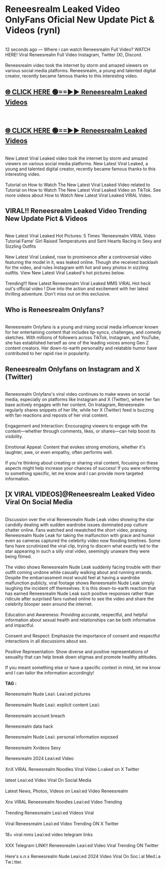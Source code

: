 # Reneesrealm Leaked Video OnlyFans Oficial New Update Pict & Videos (rynl)
<br>
12 seconds ago — Where i can watch Reneesrealm Full Video? WATCH HERE! Viral Reneesrealm Full Video Instagram, Twitter (X), Discord.
<br><br>
Reneesrealm video took the internet by storm and amazed viewers on various social media platforms. Reneesrealm, a young and talented digital creator, recently became famous thanks to this interesting video.
<br>
<h2><a href="https://play.trustnlinepharmacy.us?title=Reneesrealm">🌐 CLICK HERE 🟢==►► Reneesrealm Leaked Videos</a></h2>
<br>
<h2><a href="https://play.trustnlinepharmacy.us?title=Reneesrealm">🌐 CLICK HERE 🟢==►► Reneesrealm Leaked Videos</a></h2>
<br>
New Latest Viral Leaked video took the internet by storm and amazed viewers on various social media platforms. New Latest Viral Leaked, a young and talented digital creator, recently became famous thanks to this interesting video.
<br><br>
Tutorial on How to Watch The New Latest Viral Leaked Video related to Tutorial on How to Watch The New Latest Viral Leaked Video on TikTok. See more videos about How to Watch New Latest Viral Leaked VIRAL Video.
<br>
<h2>VIRAL!! Reneesrealm Leaked Video Trending New Update Pict & Videos</h2>
<br>
New Latest Viral Leaked Hot Pictures: 5 Times 'Reneesrealm VIRAL Video Tutorial Fame' Girl Raised Temperatures and Sent Hearts Racing in Sexy and Sizzling Outfits
<br><br>
New Latest Viral Leaked, rose to prominence after a controversial video featuring the model in it, was leaked online. Though she received backlash for the video, and rules Instagram with hot and sexy photos in sizzling outfits. View New Latest Viral Leaked's hot pictures below.
<br><br>
Trending!!! New Latest Reneesrealm Viral Leaked MMS VIRAL Hot heck out's official video ! Dive into the action and excitement with her latest thrilling adventure. Don't miss out on this exclusive.
<br>
<h2>Who is Reneesrealm Onlyfans?</h2>
<br>
Reneesrealm Onlyfans is a young and rising social media influencer known for her entertaining content that includes lip-syncs, challenges, and comedy sketches. With millions of followers across TikTok, Instagram, and YouTube, she has established herself as one of the leading voices among Gen Z content creators. Her down-to-earth personality and relatable humor have contributed to her rapid rise in popularity.
<br>
<h2>Reneesrealm Onlyfans on Instagram and X (Twitter)</h2>
<br>
Reneesrealm Onlyfans's viral video continues to make waves on social media, especially on platforms like Instagram and X (Twitter), where her fan base actively engages with her content. On Instagram, Reneesrealm regularly shares snippets of her life, while her X (Twitter) feed is buzzing with fan reactions and reposts of her viral content.
<br><br>
Engagement and Interaction: Encouraging viewers to engage with the content—whether through comments, likes, or shares—can help boost its visibility.
<br><br>
Emotional Appeal: Content that evokes strong emotions, whether it's laughter, awe, or even empathy, often performs well.
<br><br>
If you're thinking about creating or sharing viral content, focusing on these aspects might help increase your chances of success! If you were referring to something specific, let me know and I can provide more targeted information.
<br>
<h2>[X VIRAL VIDEOS]@Reneesrealm Leaked Video Viral On Social Media</h2>
<br>
Discussion over the viral Reneesrealm Nude Leak video showing the star candidly dealing with sudden wardrobe issues dominated pop culture chatter online. Fans watched and rewatched the short video, praising Reneesrealm Nude Leak for taking the malfunction with grace and humor even as cameras captured the celebrity video now flooding timelines. Some fans have scrutinized the viral clip, trying to discern what exactly led to the star appearing in such a silly viral video, seemingly unaware they were being filmed.
<br><br>
The video shows Reneesrealm Nude Leak suddenly facing trouble with their outfit coming undone while casually walking about and running errands. Despite the embarrassment most would feel at having a wardrobe malfunction publicly, viral footage shows Reneesrealm Nude Leak simply laughing the incident off themselves. It is this down-to-earth reaction that has earned Reneesrealm Nude Leak such positive responses rather than ridicule after surprised fans rushed online to see the video and share the celebrity blooper seen around the internet.
<br><br>
Education and Awareness: Providing accurate, respectful, and helpful information about sexual health and relationships can be both informative and impactful.
<br><br>
Consent and Respect: Emphasize the importance of consent and respectful interactions in all discussions about sex.
<br><br>
Positive Representation: Show diverse and positive representations of sexuality that can help break down stigmas and promote healthy attitudes.
<br><br>
If you meant something else or have a specific context in mind, let me know and I can tailor the information accordingly!
<br><br>
<strong>TAG :</strong>
<br><br>
Reneesrealm Nude Lea𝚔 Lea𝚔ed pictures
<br><br>
Reneesrealm Nude Lea𝚔 explicit content Lea𝚔
<br><br>
Reneesrealm account breach
<br><br>
Reneesrealm data hack
<br><br>
Reneesrealm Nude Lea𝚔 personal information exposed
<br><br>
Reneesrealm Xvideos Sexy
<br><br>
Reneesrealm 2024 Lea𝚔ed Video
<br><br>
XnX VIRAL Reneesrealm Noodles Viral Video L𝚎aked on X Twitter
<br><br>
latest Lea𝚔ed Video Viral On Social Media
<br><br>
Latest News, Photos, Videos on Lea𝚔ed Video Reneesrealm
<br><br>
Xnx VIRAL Reneesrealm Noodles Lea𝚔ed Video Trending
<br><br>
Trending Reneesrealm Lea𝚔ed Videos Viral
<br><br>
Viral Reneesrealm Lea𝚔ed Video Trending ON X Twitter
<br><br>
18+ viral mms Lea𝚔ed video telegram links
<br><br>
XXX Telegram LINK!! Reneesrealm Lea𝚔ed Video Viral Trending ON Twitter
<br><br>
Here's x.n.x Reneesrealm Nude Lea𝚔ed 2024 Video Viral On Soc𝚒al Med𝚒a Tw𝚒tter.